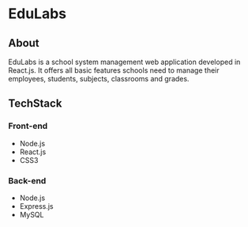 # EduLabs

## About
EduLabs is a school system management web application developed in React.js. It offers all basic features schools need to manage their employees, students, subjects, classrooms and grades.

## TechStack

### Front-end
- Node.js
- React.js
- CSS3

### Back-end
- Node.js
- Express.js
- MySQL
